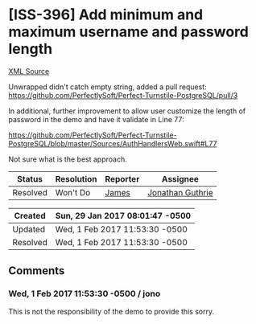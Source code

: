 # [ISS-396] Add minimum and maximum username and password length

[XML Source](../xml/ISS-396.xml)
<p><p>Unwrapped didn't catch empty string, added a pull request:<br/>
<a href="https://github.com/PerfectlySoft/Perfect-Turnstile-PostgreSQL/pull/3" class="external-link" rel="nofollow">https://github.com/PerfectlySoft/Perfect-Turnstile-PostgreSQL/pull/3</a></p>


<p>In additional, further improvement to allow user customize the length of password in the demo and have it validate in Line 77:</p>

<p><a href="https://github.com/PerfectlySoft/Perfect-Turnstile-PostgreSQL" class="external-link" rel="nofollow">https://github.com/PerfectlySoft/Perfect-Turnstile-PostgreSQL/blob/master/Sources/AuthHandlersWeb.swift#L77</a></p>

<p>Not sure what is the best approach.</p></p>





Status|Resolution|Reporter|Assignee
------|----------|--------|--------
Resolved|Won't Do|[James](Lei)|[Jonathan Guthrie]($jono)





Created|Sun, 29 Jan 2017 08:01:47 -0500
-------|--------------
Updated|Wed, 1 Feb 2017 11:53:30 -0500
Resolved|Wed, 1 Feb 2017 11:53:30 -0500


## Comments




### Wed, 1 Feb 2017 11:53:30 -0500 / jono 

<p><p>This is not the responsibility of the demo to provide this sorry.</p></p>


